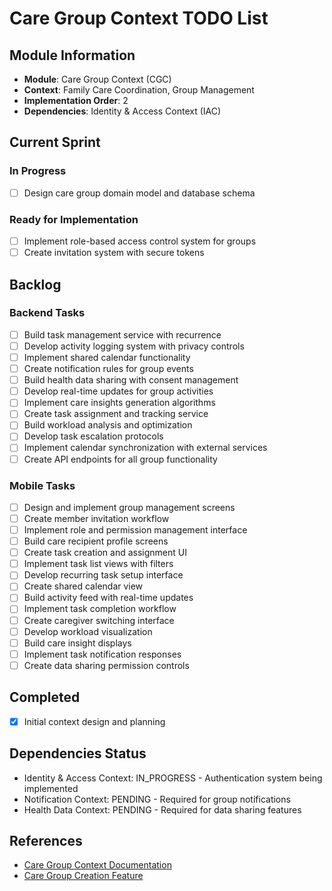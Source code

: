 # Care Group Context TODO List

## Module Information
- **Module**: Care Group Context (CGC)
- **Context**: Family Care Coordination, Group Management
- **Implementation Order**: 2
- **Dependencies**: Identity & Access Context (IAC)

## Current Sprint

### In Progress
- [ ] Design care group domain model and database schema

### Ready for Implementation
- [ ] Implement role-based access control system for groups
- [ ] Create invitation system with secure tokens

## Backlog

### Backend Tasks
- [ ] Build task management service with recurrence
- [ ] Develop activity logging system with privacy controls
- [ ] Implement shared calendar functionality
- [ ] Create notification rules for group events
- [ ] Build health data sharing with consent management
- [ ] Develop real-time updates for group activities
- [ ] Implement care insights generation algorithms
- [ ] Create task assignment and tracking service
- [ ] Build workload analysis and optimization
- [ ] Develop task escalation protocols
- [ ] Implement calendar synchronization with external services
- [ ] Create API endpoints for all group functionality

### Mobile Tasks
- [ ] Design and implement group management screens
- [ ] Create member invitation workflow
- [ ] Implement role and permission management interface
- [ ] Build care recipient profile screens
- [ ] Create task creation and assignment UI
- [ ] Implement task list views with filters
- [ ] Develop recurring task setup interface
- [ ] Create shared calendar view
- [ ] Build activity feed with real-time updates
- [ ] Implement task completion workflow
- [ ] Create caregiver switching interface
- [ ] Develop workload visualization
- [ ] Build care insight displays
- [ ] Implement task notification responses
- [ ] Create data sharing permission controls

## Completed
- [x] Initial context design and planning

## Dependencies Status
- Identity & Access Context: IN_PROGRESS - Authentication system being implemented
- Notification Context: PENDING - Required for group notifications
- Health Data Context: PENDING - Required for data sharing features

## References
- [Care Group Context Documentation](./README.md)
- [Care Group Creation Feature](../../features/fcc-001-care-group-creation.md)
